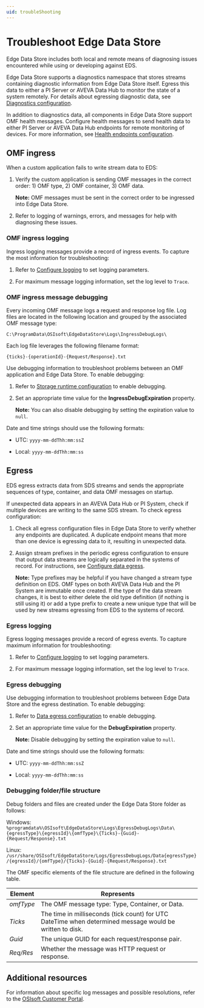 ```yaml
---
uid: troubleShooting
---
```


# Troubleshoot Edge Data Store

Edge Data Store includes both local and remote means of diagnosing issues encountered while using or developing against EDS.

Edge Data Store supports a diagnostics namespace that stores streams containing diagnostic information from Edge Data Store itself. Egress this data to either a PI Server or AVEVA Data Hub to monitor the state of a system remotely. For details about egressing diagnostic data, see [Diagnostics configuration](xref:EdgeDataStoreDiagnostics).

In addition to diagnostics data, all components in Edge Data Store support OMF health messages. Configure health messages to send health data to either PI Server or AVEVA Data Hub endpoints for remote monitoring of devices. For more information, see [Health endpoints configuration](xref:HealthEndpointsConfiguration).

## OMF ingress

When a custom application fails to write stream data to EDS:

1. Verify the custom application is sending OMF messages in the correct order: 1) OMF type, 2) OMF container, 3) OMF data.

   **Note:** OMF messages must be sent in the correct order to be ingressed into Edge Data Store.

1. Refer to logging of warnings, errors, and messages for help with diagnosing these issues.

### OMF ingress logging

Ingress logging messages provide a record of ingress events. To capture the most information for troubleshooting:

1. Refer to [Configure logging](xref:LoggingConfig) to set logging parameters.

1. For maximum message logging information, set the log level to `Trace`.

### OMF ingress message debugging

Every incoming OMF message logs a request and response log file. Log files are located in the following location and grouped by the associated OMF message type:

`C:\ProgramData\OSIsoft\EdgeDataStore\Logs\IngressDebugLogs\`

Each log file leverages the following filename format:

`{ticks}-{operationId}-{Request/Response}.txt`

Use debugging information to troubleshoot problems between an OMF application and Edge Data Store. To enable debugging:

1. Refer to [Storage runtime configuration](xref:storageruntime) to enable debugging.

1. Set an appropriate time value for the **IngressDebugExpiration** property.

   **Note:** You can also disable debugging by setting the expiration value to `null`.

Date and time strings should use the following formats:

- UTC: `yyyy-mm-ddThh:mm:ssZ`

- Local: `yyyy-mm-ddThh:mm:ss`

## Egress

EDS egress extracts data from SDS streams and sends the appropriate sequences of type, container, and data OMF messages on startup.  

If unexpected data appears in an AVEVA Data Hub or PI System, check if multiple devices are writing to the same SDS stream. To check egress configuration:

1. Check all egress configuration files in Edge Data Store to verify whether any endpoints are duplicated. A duplicate endpoint means that more than one device is egressing data to it, resulting in unexpected data.

1. Assign stream prefixes in the periodic egress configuration to ensure that output data streams are logically separated in the systems of record. For instructions, see [Configure data egress](xref:configureEgress).

   **Note:** Type prefixes may be helpful if you have changed a stream type definition on EDS. OMF types on both AVEVA Data Hub and the PI System are immutable once created. If the type of the data stream changes, it is best to either delete the old type definition (if nothing is still using it) or add a type prefix to create a new unique type that will be used by new streams egressing from EDS to the systems of record.

### Egress logging

Egress logging messages provide a record of egress events. To capture maximum information for troubleshooting:

1. Refer to [Configure logging](xref:LoggingConfig) to set logging parameters.

1. For maximum message logging information, set the log level to `Trace`.

### Egress debugging

Use debugging information to troubleshoot problems between Edge Data Store and the egress destination. To enable debugging:

1. Refer to [Data egress configuration](xref:egress) to enable debugging.

1. Set an appropriate time value for the **DebugExpiration** property.

   **Note:** Disable debugging by setting the expiration value to `null`.

Date and time strings should use the following formats:

   - UTC: `yyyy-mm-ddThh:mm:ssZ`

   - Local: `yyyy-mm-ddThh:mm:ss`

### Debugging folder/file structure

Debug folders and files are created under the Edge Data Store folder as follows:

   Windows: `%programdata%\OSIsoft\EdgeDataStore\Logs\EgressDebugLogs\Data\{egressType}\{egressId}\{omfType}\{Ticks}-{Guid}-{Request/Response}.txt`

   Linux: `/usr/share/OSIsoft/EdgeDataStore/Logs/EgressDebugLogs/Data{egressType}/{egressId}/{omfType}/{Ticks}-{Guid}-{Request/Response}.txt`

The OMF specific elements of the file structure are defined in the following table.

| Element    | Represents                       |
|------------|----------------------------------|
| *omfType*  | The OMF message type: Type, Container, or Data.    |
| *Ticks*    | The time in milliseconds (tick count) for UTC DateTime when determined message would be written to disk.  |
| *Guid*     | The unique GUID for each request/response pair.     |
| *Req/Res*  | Whether the message was HTTP request or response.   |

## Additional resources

For information about specific log messages and possible resolutions, refer to the [OSIsoft Customer Portal](https://my.osisoft.com/).

